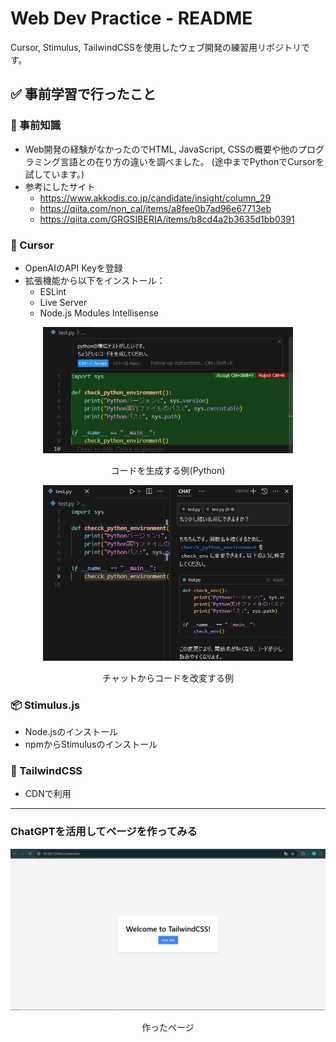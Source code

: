 # Web Dev Practice - README

Cursor, Stimulus, TailwindCSSを使用したウェブ開発の練習用リポジトリです。

## ✅ 事前学習で行ったこと

### 📘 事前知識
- Web開発の経験がなかったのでHTML, JavaScript, CSSの概要や他のプログラミング言語との在り方の違いを調べました。
  (途中までPythonでCursorを試しています。)
- 参考にしたサイト
  - https://www.akkodis.co.jp/candidate/insight/column_29
  - https://qiita.com/non_cal/items/a8fee0b7ad96e67713eb
  - https://qiita.com/GRGSIBERIA/items/b8cd4a2b3635d1bb0391

### 🔧 Cursor
- OpenAIのAPI Keyを登録
- 拡張機能から以下をインストール：
  - ESLint
  - Live Server
  - Node.js Modules Intellisense

<div align="center">
<img src="images/cursorTest1.png" alt="コードを生成する例(Python)" width="400">
  
コードを生成する例(Python)

<img src="images/cursorTest2.png" alt="チャットからコードを改変する例" width="400">

チャットからコードを改変する例

</div>


### 📦 Stimulus.js
- Node.jsのインストール
- npmからStimulusのインストール

### 🎨 TailwindCSS
- CDNで利用

---

### ChatGPTを活用してページを作ってみる

<div align="center">
<img src="images/cursorTest3.png" alt="作ったページ" width="600">

作ったページ

</div>

